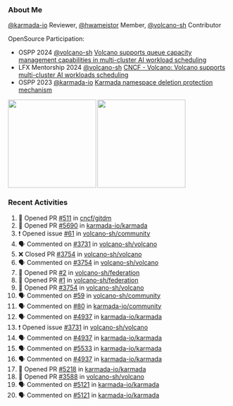 ### About Me
[@karmada-io](https://github.com/karmada-io) Reviewer, [@hwameistor](https://github.com/hwameistor) Member, [@volcano-sh](https://github.com/volcano-sh) Contributor

OpenSource Participation:
- OSPP 2024 [@volcano-sh](https://github.com/volcano-sh) [Volcano supports queue capacity management capabilities in multi-cluster AI workload scheduling](https://summer-ospp.ac.cn/org/prodetail/243ba0505?list=org&navpage=org)
- LFX Mentorship 2024 [@volcano-sh](https://github.com/volcano-sh) [CNCF - Volcano: Volcano supports multi-cluster AI workloads scheduling](https://mentorship.lfx.linuxfoundation.org/project/132a4971-6969-4ca6-a695-783ece3ac768)
- OSPP 2023 [@karmada-io](https://github.com/karmada-io) [Karmada namespace deletion protection mechanism](https://summer-ospp.ac.cn/2023/org/prodetail/235c40372?lang=en&list=pro)

<div style="display: flex; gap: 3px;">
  <img height="200px" src="https://github-readme-stats.vercel.app/api?username=Vacant2333&show_icons=true&theme=flag-india&count_private=true&hide_rank=true&include_all_commits=true">
  <img height="200px" src="https://github-readme-stats.vercel.app/api/top-langs/?username=Vacant2333&layout=donut">
</div>

### Recent Activities
<!--START_SECTION:activity-->
1. 💪 Opened PR [#511](https://github.com/cncf/gitdm/pull/511) in [cncf/gitdm](https://github.com/cncf/gitdm)
2. 💪 Opened PR [#5690](https://github.com/karmada-io/karmada/pull/5690) in [karmada-io/karmada](https://github.com/karmada-io/karmada)
3. ❗ Opened issue [#61](https://github.com/volcano-sh/community/issues/61) in [volcano-sh/community](https://github.com/volcano-sh/community)
4. 🗣 Commented on [#3731](https://github.com/volcano-sh/volcano/issues/3731#issuecomment-2381426176) in [volcano-sh/volcano](https://github.com/volcano-sh/volcano)
5. ❌ Closed PR [#3754](https://github.com/volcano-sh/volcano/pull/3754) in [volcano-sh/volcano](https://github.com/volcano-sh/volcano)
6. 🗣 Commented on [#3754](https://github.com/volcano-sh/volcano/pull/3754#issuecomment-2381425845) in [volcano-sh/volcano](https://github.com/volcano-sh/volcano)
7. 💪 Opened PR [#2](https://github.com/volcano-sh/federation/pull/2) in [volcano-sh/federation](https://github.com/volcano-sh/federation)
8. 💪 Opened PR [#1](https://github.com/volcano-sh/federation/pull/1) in [volcano-sh/federation](https://github.com/volcano-sh/federation)
9. 💪 Opened PR [#3754](https://github.com/volcano-sh/volcano/pull/3754) in [volcano-sh/volcano](https://github.com/volcano-sh/volcano)
10. 🗣 Commented on [#59](https://github.com/volcano-sh/community/issues/59#issuecomment-2375623153) in [volcano-sh/community](https://github.com/volcano-sh/community)
11. 🗣 Commented on [#80](https://github.com/karmada-io/community/issues/80#issuecomment-2371227051) in [karmada-io/community](https://github.com/karmada-io/community)
12. 🗣 Commented on [#4937](https://github.com/karmada-io/karmada/issues/4937#issuecomment-2358159120) in [karmada-io/karmada](https://github.com/karmada-io/karmada)
13. ❗ Opened issue [#3731](https://github.com/volcano-sh/volcano/issues/3731) in [volcano-sh/volcano](https://github.com/volcano-sh/volcano)
14. 🗣 Commented on [#4937](https://github.com/karmada-io/karmada/issues/4937#issuecomment-2351035476) in [karmada-io/karmada](https://github.com/karmada-io/karmada)
15. 🗣 Commented on [#5533](https://github.com/karmada-io/karmada/pull/5533#issuecomment-2347008381) in [karmada-io/karmada](https://github.com/karmada-io/karmada)
16. 🗣 Commented on [#4937](https://github.com/karmada-io/karmada/issues/4937#issuecomment-2344390566) in [karmada-io/karmada](https://github.com/karmada-io/karmada)
17. 💪 Opened PR [#5218](https://github.com/karmada-io/karmada/pull/5218) in [karmada-io/karmada](https://github.com/karmada-io/karmada)
18. 💪 Opened PR [#3588](https://github.com/volcano-sh/volcano/pull/3588) in [volcano-sh/volcano](https://github.com/volcano-sh/volcano)
19. 🗣 Commented on [#5121](https://github.com/karmada-io/karmada/issues/5121#issuecomment-2219748427) in [karmada-io/karmada](https://github.com/karmada-io/karmada)
20. 🗣 Commented on [#5121](https://github.com/karmada-io/karmada/issues/5121#issuecomment-2205142959) in [karmada-io/karmada](https://github.com/karmada-io/karmada)
<!--END_SECTION:activity-->
